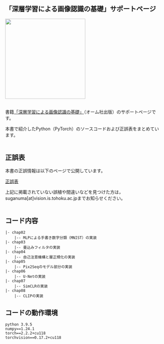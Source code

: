 ## 「深層学習による画像認識の基礎」サポートページ

<img src="https://github.com/sg-nm/image-recognition/assets/17783053/41eab885-dc9f-49f7-8449-fc84010576fc" width="256px"><br><br>


書籍[「深層学習による画像認識の基礎」](https://www.ohmsha.co.jp/book/9784274231841/)（オーム社出版）のサポートページです。

本書で紹介したPython（PyTorch）のソースコードおよび正誤表をまとめています。<br><br>

## 正誤表

本書の正誤情報は以下のページで公開しています。

[正誤表](https://github.com/sg-nm/image-recognition/wiki/Errata)

上記に掲載されていない誤植や間違いなどを見つけた方は，suganuma[at]vision.is.tohoku.ac.jpまでお知らせください。<br><br>

## コード内容

```
|- chap02
    |-- MLPによる手書き数字分類（MNIST）の実装
|- chap03
    |-- 畳込みフィルタの実装
|- chap04
    |-- 自己注意機構と層正規化の実装
|- chap05
    |-- Pix2Seqのモデル部分の実装
|- chap06
    |-- U-Netの実装
|- chap07
    |-- SimCLRの実装
|- chap08
    |-- CLIPの実装
```


## コードの動作環境

```
python 3.9.5
numpy==1.24.1
torch==2.2.2+cu118
torchvision==0.17.2+cu118
```

